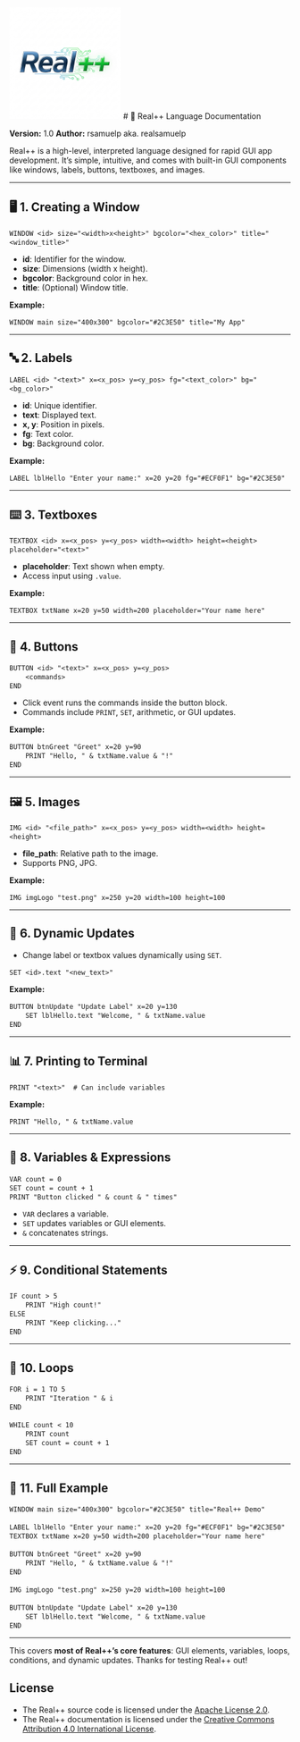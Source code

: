 
<img src="/rpp.png" width="200">
# 🚀 Real++ Language Documentation

**Version:** 1.0
**Author:** rsamuelp aka. realsamuelp

Real++ is a high-level, interpreted language designed for rapid GUI app development. It’s simple, intuitive, and comes with built-in GUI components like windows, labels, buttons, textboxes, and images.

---

## 🖥️ 1. Creating a Window

```
WINDOW <id> size="<width>x<height>" bgcolor="<hex_color>" title="<window_title>"
```

* **id**: Identifier for the window.
* **size**: Dimensions (width x height).
* **bgcolor**: Background color in hex.
* **title**: (Optional) Window title.

**Example:**

```
WINDOW main size="400x300" bgcolor="#2C3E50" title="My App"
```

---

## 🔤 2. Labels

```
LABEL <id> "<text>" x=<x_pos> y=<y_pos> fg="<text_color>" bg="<bg_color>"
```

* **id**: Unique identifier.
* **text**: Displayed text.
* **x, y**: Position in pixels.
* **fg**: Text color.
* **bg**: Background color.

**Example:**

```
LABEL lblHello "Enter your name:" x=20 y=20 fg="#ECF0F1" bg="#2C3E50"
```

---

## ⌨️ 3. Textboxes

```
TEXTBOX <id> x=<x_pos> y=<y_pos> width=<width> height=<height> placeholder="<text>"
```

* **placeholder**: Text shown when empty.
* Access input using `.value`.

**Example:**

```
TEXTBOX txtName x=20 y=50 width=200 placeholder="Your name here"
```

---

## 🔘 4. Buttons

```
BUTTON <id> "<text>" x=<x_pos> y=<y_pos>
    <commands>
END
```

* Click event runs the commands inside the button block.
* Commands include `PRINT`, `SET`, arithmetic, or GUI updates.

**Example:**

```
BUTTON btnGreet "Greet" x=20 y=90
    PRINT "Hello, " & txtName.value & "!"
END
```

---

## 🖼️ 5. Images

```
IMG <id> "<file_path>" x=<x_pos> y=<y_pos> width=<width> height=<height>
```

* **file\_path**: Relative path to the image.
* Supports PNG, JPG.

**Example:**

```
IMG imgLogo "test.png" x=250 y=20 width=100 height=100
```

---

## 🟰 6. Dynamic Updates

* Change label or textbox values dynamically using `SET`.

```
SET <id>.text "<new_text>"
```

**Example:**

```
BUTTON btnUpdate "Update Label" x=20 y=130
    SET lblHello.text "Welcome, " & txtName.value
END
```

---

## 📊 7. Printing to Terminal

```
PRINT "<text>"  # Can include variables
```

**Example:**

```
PRINT "Hello, " & txtName.value
```

---

## 📝 8. Variables & Expressions

```
VAR count = 0
SET count = count + 1
PRINT "Button clicked " & count & " times"
```

* `VAR` declares a variable.
* `SET` updates variables or GUI elements.
* `&` concatenates strings.

---

## ⚡ 9. Conditional Statements

```
IF count > 5
    PRINT "High count!"
ELSE
    PRINT "Keep clicking..."
END
```

---

## 🔄 10. Loops

```
FOR i = 1 TO 5
    PRINT "Iteration " & i
END

WHILE count < 10
    PRINT count
    SET count = count + 1
END
```

---

## 🎉 11. Full Example

```
WINDOW main size="400x300" bgcolor="#2C3E50" title="Real++ Demo"

LABEL lblHello "Enter your name:" x=20 y=20 fg="#ECF0F1" bg="#2C3E50"
TEXTBOX txtName x=20 y=50 width=200 placeholder="Your name here"

BUTTON btnGreet "Greet" x=20 y=90
    PRINT "Hello, " & txtName.value & "!"
END

IMG imgLogo "test.png" x=250 y=20 width=100 height=100

BUTTON btnUpdate "Update Label" x=20 y=130
    SET lblHello.text "Welcome, " & txtName.value
END
```

---

This covers **most of Real++’s core features**: GUI elements, variables, loops, conditions, and dynamic updates.
Thanks for testing Real++ out!
## License

- The Real++ source code is licensed under the [Apache License 2.0](https://www.apache.org/licenses/LICENSE-2.0).  
- The Real++ documentation is licensed under the [Creative Commons Attribution 4.0 International License](https://creativecommons.org/licenses/by/4.0/).  
